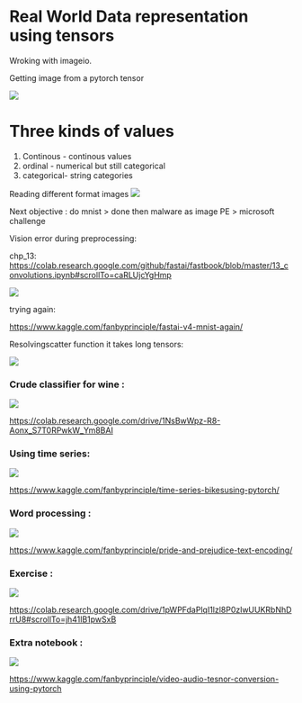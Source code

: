 # Real World Data representation using tensors

Wroking with imageio. 

Getting image from a pytorch tensor

![](loading_image_from_tensor.png)

# Three kinds of values

1. Continous - continous values
2. ordinal -  numerical but still categorical
3. categorical- string categories

Reading different format images
![](dicom.png)

Next objective : 
do mnist > done
then malware as image PE > 
microsoft challenge

Vision error during preprocessing:

chp_13: https://colab.research.google.com/github/fastai/fastbook/blob/master/13_convolutions.ipynb#scrollTo=caRLUjcYgHmp

![](chp13_error.png)

trying again:

https://www.kaggle.com/fanbyprinciple/fastai-v4-mnist-again/

Resolvingscatter function it takes long tensors:

![](scatter.png)

### Crude classifier for wine :

![](crude_wine.png)

https://colab.research.google.com/drive/1NsBwWpz-R8-Aonx_S7T0RPwkW_Ym8BAI

### Using time series:

![](onehot.png)

https://www.kaggle.com/fanbyprinciple/time-series-bikesusing-pytorch/

### Word processing :

![](word_encoding)

https://www.kaggle.com/fanbyprinciple/pride-and-prejudice-text-encoding/


### Exercise :

![](exercise.png)

https://colab.research.google.com/drive/1pWPFdaPlqI1lzl8P0zlwUUKRbNhDrrU8#scrollTo=jh41lB1pwSxB

### Extra notebook :

![](extra.png)

https://www.kaggle.com/fanbyprinciple/video-audio-tesnor-conversion-using-pytorch